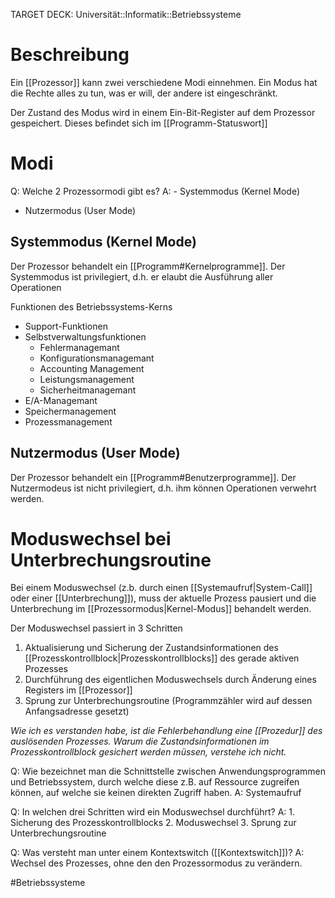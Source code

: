 TARGET DECK: Universität::Informatik::Betriebssysteme

# Beschreibung
Ein [[Prozessor]] kann zwei verschiedene Modi einnehmen. Ein Modus hat die Rechte alles zu tun, was er will, der andere ist eingeschränkt.

Der Zustand des Modus wird in einem Ein-Bit-Register auf dem Prozessor gespeichert.
Dieses befindet sich im [[Programm-Statuswort]]

# Modi
Q: Welche 2 Prozessormodi gibt es?
A: - Systemmodus (Kernel Mode)
- Nutzermodus (User Mode)
<!--ID: 1643668652367-->



## Systemmodus (Kernel Mode)
Der Prozessor behandelt ein [[Programm#Kernelprogramme]].
Der Systemmodus ist privilegiert, d.h. er elaubt die Ausführung aller Operationen

Funktionen des Betriebssystems-Kerns
- Support-Funktionen
- Selbstverwaltungsfunktionen
	- Fehlermanagemant
	- Konfigurationsmanagemant
	- Accounting Management
	- Leistungsmanagement
	- Sicherheitmanagemant
- E/A-Managemant
- Speichermanagement
- Prozessmanagement

## Nutzermodus (User Mode)
Der Prozessor behandelt ein [[Programm#Benutzerprogramme]].
Der Nutzermodeus ist nicht privilegiert, d.h. ihm können Operationen verwehrt werden.

# Moduswechsel bei Unterbrechungsroutine
Bei einem Moduswechsel (z.b. durch einen [[Systemaufruf|System-Call]] oder einer [[Unterbrechung]]), muss der aktuelle Prozess pausiert und die Unterbrechung im [[Prozessormodus|Kernel-Modus]] behandelt werden.

Der Moduswechsel passiert in 3 Schritten
1. Aktualisierung und Sicherung der Zustandsinformationen des [[Prozesskontrollblock|Prozesskontrollblocks]] des gerade aktiven Prozesses
2. Durchführung des eigentlichen Moduswechsels durch Änderung eines Registers im [[Prozessor]]
3. Sprung zur Unterbrechungsroutine (Programmzähler wird auf dessen Anfangsadresse gesetzt)

*Wie ich es verstanden habe, ist die Fehlerbehandlung eine [[Prozedur]] des auslösenden Prozesses. Warum die Zustandsinformationen im Prozesskontrollblock gesichert werden müssen, verstehe ich nicht.*

Q: Wie bezeichnet man die Schnittstelle zwischen Anwendungsprogrammen und Betriebssystem, durch welche diese z.B. auf Ressource zugreifen können, auf welche sie keinen direkten Zugriff haben.
A: Systemaufruf
<!--ID: 1644309602104-->



Q: In welchen drei Schritten wird ein Moduswechsel durchführt?
A: 1. Sicherung des Prozesskontrollblocks
2. Moduswechsel
3. Sprung zur Unterbrechungsroutine
<!--ID: 1643668652518-->


Q: Was versteht man unter einem Kontextswitch ([[Kontextswitch]])?
A: Wechsel des Prozesses, ohne den den Prozessormodus zu verändern.
<!--ID: 1643668652656-->



#Betriebssysteme 